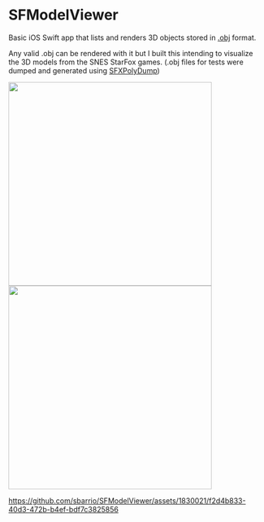 # SFModelViewer
Basic iOS Swift app that lists and renders 3D objects stored in <a href="https://en.wikipedia.org/wiki/Wavefront_.obj_file">.obj</a> format.

Any valid .obj can be rendered with it but I built this intending to visualize the 3D models from the SNES StarFox games. 
(.obj files for tests were dumped and generated using <a href="https://www.romhacking.net/utilities/1604/">SFXPolyDump</a>)

<img width=400 src="https://github.com/sbarrio/SFModelViewer/assets/1830021/4e2be2b5-b3b2-4417-a1ab-963509d0ce65"/>
<img width=400 src="https://github.com/sbarrio/SFModelViewer/assets/1830021/f9dea70a-ddca-4904-8dc5-609b990fa2c5"/>

https://github.com/sbarrio/SFModelViewer/assets/1830021/f2d4b833-40d3-472b-b4ef-bdf7c3825856
